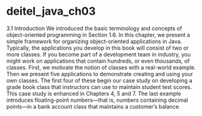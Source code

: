 # deitel_java_ch03

3.1 Introduction
We introduced the basic terminology and concepts of object-oriented programming in
Section 1.6. In this chapter, we present a simple framework for organizing object-oriented
applications in Java. Typically, the applications you develop in this book will consist of
two or more classes. If you become part of a development team in industry, you might
work on applications that contain hundreds, or even thousands, of classes.
First, we motivate the notion of classes with a real-world example. Then we present
five applications to demonstrate creating and using your own classes. The first four of these
begin our case study on developing a grade book class that instructors can use to maintain
student test scores. This case study is enhanced in Chapters 4, 5 and 7. The last example
introduces floating-point numbers—that is, numbers containing decimal points—in a
bank account class that maintains a customer’s balance.

